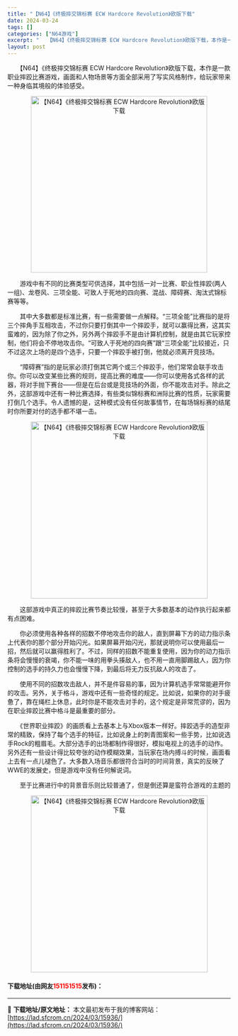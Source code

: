 ```yaml
---
title: "【N64】《终极摔交锦标赛 ECW Hardcore Revolution》欧版下载"
date: 2024-03-24
tags: []
categories: ["N64游戏"]
excerpt: "　　【N64】《终极摔交锦标赛 ECW Hardcore Revolution》欧版下载，本作是一款职业摔跤比赛游戏，画面和人物场景等方面全部采用了写实风格制作，给玩家带来一种身临其境般的体验感受。 　　游戏中有不同的比赛类型可供选择，其中包括一对一比赛、职业性摔跤(两人一组)、龙卷风、三项全能、可&hellip;"
layout: post
---
```


 <p>　　【N64】《终极摔交锦标赛 ECW Hardcore Revolution》欧版下载，本作是一款职业摔跤比赛游戏，画面和人物场景等方面全部采用了写实风格制作，给玩家带来一种身临其境般的体验感受。</p> <p align="center"><img align="" border="0" src="https://lad.sfcrom.cn/wp-content/uploads/2024/03/20240324_66003b1479b61.png" width="398" alt="【N64】《终极摔交锦标赛 ECW Hardcore Revolution》欧版下载" /></p> <p>　　游戏中有不同的比赛类型可供选择，其中包括一对一比赛、职业性摔跤(两人一组)、龙卷风、三项全能、可致人于死地的四向赛、混战、障碍赛、淘汰式锦标赛等等。</p> <p>　　其中大多数都是标准比赛，有一些需要做一点解释。&ldquo;三项全能&rdquo;比赛指的是将三个摔角手互相攻击，不过你只要打倒其中一个摔跤手，就可以赢得比赛，这其实蛮难的，因为除了你之外，另外两个摔跤手不是由计算机控制，就是由其它玩家控制，他们将会不停地攻击你。&ldquo;可致人于死地的四向赛&rdquo;跟&ldquo;三项全能&rdquo;比较接近，只不过这次上场的是四个选手，只要一个摔跤手被打倒，他就必须离开竞技场。</p> <p>　　&ldquo;障碍赛&rdquo;指的是玩家必须打倒其它两个或三个摔跤手，他们常常会联手攻击你。你可以改变某些比赛的规则，提高比赛的难度&mdash;&mdash;你可以使用各式各样的武器，将对手抛下赛台&mdash;&mdash;但是在后台或是竞技场的外面，你不能攻击对手。除此之外，这部游戏中还有一种比赛选择，有些类似锦标赛和洲际比赛的性质，玩家需要打倒几个选手。令人遗憾的是，这种模式没有任何故事情节，在每场锦标赛的结尾时你所要对付的选手都不堪一击。</p> <p align="center"><img align="" border="0" src="https://lad.sfcrom.cn/wp-content/uploads/2024/03/20240324_66003b15405dc.png" width="399" alt="【N64】《终极摔交锦标赛 ECW Hardcore Revolution》欧版下载" /></p> <p>　　这部游戏中真正的摔跤比赛节奏比较慢，甚至于大多数基本的动作执行起来都有点困难。</p> <p>　　你必须使用各种各样的招数不停地攻击你的敌人，直到屏幕下方的动力指示条上代表你的那个部分开始闪光。如果屏幕开始闪光，那就说明你可以使用最后一招，然后就可以赢得胜利了。不过，同样的招数不能重复使用，因为你的动力指示条将会慢慢的衰竭，你不能一味的用拳头揍敌人，也不用一直用脚踢敌人，因为你控制的选手的持久力也会慢慢下降，到最后将无力反抗敌人的攻击了。</p> <p>　　使用不同的招数攻击敌人，并不是件容易的事，因为计算机选手常常能避开你的攻击。另外，关于格斗，游戏中还有一些奇怪的规定。比如说，如果你的对手疲惫了，靠在绳栏上休息，此时你是不能攻击对手的，这个规定是非常荒谬的，因为在职业摔跤比赛中格斗是最重要的部分。</p> <p>　　《世界职业摔跤》的画质看上去基本上与Xbox版本一样好。摔跤选手的造型非常的精致，保持了每个选手的特征，比如说身上的刺青图案和一些手势，比如说选手Rock的粗眉毛。大部分选手的出场都制作得很好，模拟电视上的选手的动作。另外还有一些设计得比较夸张的动作模糊效果，当玩家在场内搏斗的时候，画面看上去有一点儿褪色了。大多数入场音乐都很符合当时的时间背景，真实的反映了WWE的发展史，但是游戏中没有任何解说词。</p> <p>　　至于比赛进行中的背景音乐则比较普通了，但是倒还算是蛮符合游戏的主题的</p> <p align="center"><img align="" border="0" src="https://lad.sfcrom.cn/wp-content/uploads/2024/03/20240324_66003b164d31b.png" width="399" alt="【N64】《终极摔交锦标赛 ECW Hardcore Revolution》欧版下载" /></p> <p><h4>下载地址(由网友<font color="red">151151515</font>发布)：</h4></p> 

---
📖 **下载地址/原文地址：** 本文最初发布于我的博客网站：[https://lad.sfcrom.cn/2024/03/15936/](https://lad.sfcrom.cn/2024/03/15936/)
